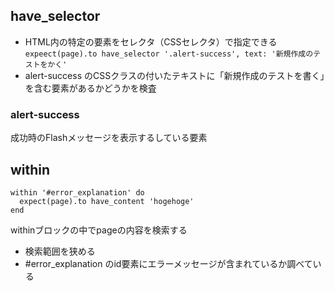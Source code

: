 ## have_selector
- HTML内の特定の要素をセレクタ（CSSセレクタ）で指定できる
`expeect(page).to have_selector '.alert-success', text: '新規作成のテストをかく'`
- alert-success のCSSクラスの付いたテキストに「新規作成のテストを書く」を含む要素があるかどうかを検査

### alert-success 
成功時のFlashメッセージを表示するしている要素

## within
```
within '#error_explanation' do
  expect(page).to have_content 'hogehoge'
end
```
withinブロックの中でpageの内容を検索する
- 検索範囲を狭める
- #error_explanation のid要素にエラーメッセージが含まれているか調べている

